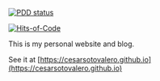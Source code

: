 [![PDD status](http://www.0pdd.com/svg?name=cesarsotovalero/cesarsotovalero.github.io)](http://www.0pdd.com/p?name=cesarsotovalero/cesarsotovalero.github.io)

[![Hits-of-Code](https://hitsofcode.com/github/cesarsotovalero/cesarsotovalero.github.io)](https://hitsofcode.com/view/github/cesarsotovalero/cesarsotovalero.github.io)

This is my personal website and blog.

See it at
[https://cesarsotovalero.github.io](https://cesarsotovalero.github.io)

